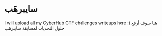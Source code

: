 # سايبرهَب

I will upload all my CyberHub CTF challenges writeups here :)
هنا سوف أرفع حلول التحديات لمسابقة سايبرهَب
